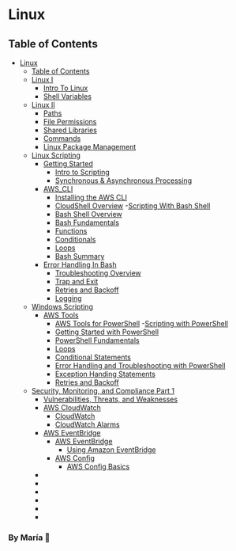 # Linux

## Table of Contents

- [Linux](#linux)
    - [Table of Contents](#table-of-contents)
    - [Linux I](Linux/linux_1)
        - [Intro To Linux](/Linux/linux_1/intro_linux.md)
        - [Shell Variables](/Linux/linux_1/shell_variables.md)
    - [Linux II](Linux/linux_2)
        - [Paths](/Linux/linux_2/paths.md)
        - [File Permissions](/Linux/linux_2/file_permissions.md)
        - [Shared Libraries](/Linux/linux_2/shared_libraries.md)
        - [Commands](Linux/linux_2/additional_commands.md)
        - [Linux Package Management](Linux/linux_2/package_manager.md)
    - [Linux Scripting](Linux/linux_scripting)
        - [Getting Started](Linux/linux_scripting/Getting_Started)
            - [Intro to Scripting](Linux/linux_scripting/Getting_Started/intro_scripting.md)
            - [Synchronous & Asynchronous Processing](Linux/linux_scripting/Getting_Started/synchronous_asynchronous.md)
        - [AWS_CLI](Linux/linux_scripting/AWS_CLI)
            - [Installing the AWS CLI](Linux/linux_scripting/AWS_CLI/aws_cli.md)
            - [CloudShell Overview](Linux/linux_scripting/AWS_CLI/cloudshell.md)
        -[Scripting With Bash Shell](Linux/linux_scripting/Scripting_With_Bash_Shell)
            - [Bash Shell Overview](Linux/linux_scripting/Scripting_With_Bash_Shell/bash_shell.md)
            - [Bash Fundamentals](Linux/linux_scripting/Scripting_With_Bash_Shell/bash_fundamentals.md)
            - [Functions](Linux/linux_scripting/Scripting_With_Bash_Shell/functions.md)
            - [Conditionals](Linux/linux_scripting/Scripting_With_Bash_Shell/conditionals.md)
            - [Loops](Linux/linux_scripting/Scripting_With_Bash_Shell/loops.md) 
            - [Bash Summary](Linux/linux_scripting/Scripting_With_Bash_Shell/bash_summary.md)
        - [Error Handling In Bash](Linux/linux_scripting/Error_Handling_In_Bash)
            - [Troubleshooting Overview](Linux/linux_scripting/Error_Handling_In_Bash/troubleshooting.md)
            - [Trap and Exit](Linux/linux_scripting/Error_Handling_In_Bash/trap_n_exit.md)
            - [Retries and Backoff](Linux/linux_scripting/Error_Handling_In_Bash/retries_n_backoff.md)
            - [Logging](Linux/linux_scripting/Error_Handling_In_Bash/logging.md)
    - [Windows Scripting](Linux/windows_scripting)
        - [AWS Tools](Linux/windows_scripting/AWS_Tools)
            - [AWS Tools for PowerShell](Linux/windows_scripting/AWS_Tools/AWS_tools.md)
        -[Scripting with PowerShell](Linux/windows_scripting/Scripting_with_PowerShell)
            - [Getting Started with PowerShell](Linux/windows_scripting/Scripting_with_PowerShell/getting_started_PowerShell.md)
            - [PowerShell Fundamentals](Linux/windows_scripting/Scripting_with_PowerShell/powershell_fundamentals.md) 
            - [Loops](Linux/windows_scripting/Scripting_with_PowerShell/PowerShell_loops.md)
            - [Conditional Statements](Linux/windows_scripting/Scripting_with_PowerShell/conditional_statements.md) 
            - [Error Handling and Troubleshooting with PowerShell](Linux/windows_scripting/Scripting_with_PowerShell/error_handling.md)
            - [Exception Handing Statements](Linux/windows_scripting/Scripting_with_PowerShell/exception_handling.md) 
            - [Retries and Backoff](Linux/windows_scripting/Scripting_with_PowerShell/retries_n_backoff.md)
    - [Security, Monitoring, and Compliance Part 1](Linux/smc_1) 
        - [Vulnerabilities, Threats, and Weaknesses](Linux/smc_1/vulnerabilities_threats_weaknesses.md)
        - [AWS CloudWatch](Linux/smc_1/AWS_cloudWatch)
            - [CloudWatch](Linux/smc_1/AWS_cloudWatch/cloudWatch.md)
            - [CloudWatch Alarms](Linux/smc_1/AWS_cloudWatch/cloudWatch_alarms.md)
        - [AWS EventBridge](Linux/smc_2)
            - [AWS EventBridge](Linux/smc_2/amazon_EventBridge)
                - [Using Amazon EventBridge](Linux/smc_2/amazon_EventBridge/EventBridge.md)
            - [AWS Config](Linux/smc_2/config)
                - [AWS Config Basics](Linux/smc_2/amazon_EventBridge/aws_config.md)
        - []()
        - []()
        - []()
        - []()
        - []()
        - []()


### By **María 🖤**